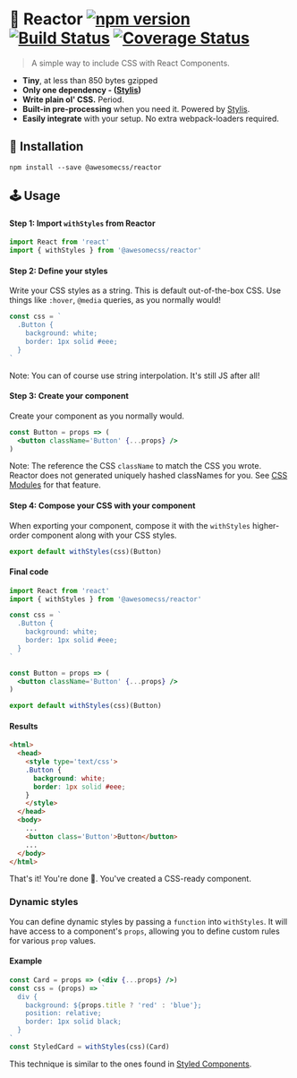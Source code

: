 # 🌟 Reactor [![npm version](https://badge.fury.io/js/%40awesomecss%2Freactor.svg)](https://badge.fury.io/js/%40awesomecss%2Freactor) [![Build Status](https://travis-ci.org/awesomecss/reactor.svg?branch=master)](https://travis-ci.org/awesomecss/reactor) [![Coverage Status](https://coveralls.io/repos/github/awesomecss/reactor/badge.svg?branch=master)](https://coveralls.io/github/awesomecss/reactor?branch=master)

> A simple way to include CSS with React Components.

* **Tiny**, at less than 850 bytes gzipped
* **Only one dependency - ([Stylis](https://github.com/thysultan/stylis.js))**
* **Write plain ol' CSS.** Period.
* **Built-in pre-processing** when you need it. Powered by [Stylis](https://github.com/thysultan/stylis.js).
* **Easily integrate** with your setup. No extra webpack-loaders required.


## 🔧 Installation

```
npm install --save @awesomecss/reactor
```


## 🕹 Usage

#### Step 1: Import `withStyles` from Reactor

```jsx
import React from 'react'
import { withStyles } from '@awesomecss/reactor'
```


#### Step 2: Define your styles

Write your CSS styles as a string. This is default out-of-the-box CSS. Use things like `:hover`, `@media` queries, as you normally would!

```jsx
const css = `
  .Button {
    background: white;
    border: 1px solid #eee;
  }
`
```

Note: You can of course use string interpolation. It's still JS after all!


#### Step 3: Create your component

Create your component as you normally would.

```jsx
const Button = props => (
  <button className='Button' {...props} />
)
```

Note: The reference the CSS `className` to match the CSS you wrote. Reactor does not generated uniquely hashed classNames for you. See [CSS Modules](https://github.com/css-modules/css-modules) for that feature.


#### Step 4: Compose your CSS with your component

When exporting your component, compose it with the `withStyles` higher-order component along with your CSS styles.

```jsx
export default withStyles(css)(Button)
```


#### Final code

```jsx
import React from 'react'
import { withStyles } from '@awesomecss/reactor'

const css = `
  .Button {
    background: white;
    border: 1px solid #eee;
  }
`

const Button = props => (
  <button className='Button' {...props} />
)

export default withStyles(css)(Button)
```

#### Results

```html
<html>
  <head>
    <style type='text/css'>
    .Button {
      background: white;
      border: 1px solid #eee;
    }
    </style>
  </head>
  <body>
    ...
    <button class='Button'>Button</button>
    ...
  </body>
</html>
```

That's it! You're done 🙌. You've created a CSS-ready component.


### Dynamic styles

You can define dynamic styles by passing a `function` into `withStyles`. It will have access to a component's `props`, allowing you to define custom rules for various `prop` values.

#### Example

```jsx
const Card = props => (<div {...props} />)
const css = (props) => `
  div {
    background: ${props.title ? 'red' : 'blue'};
    position: relative;
    border: 1px solid black;
  }
`
const StyledCard = withStyles(css)(Card)
```

This technique is similar to the ones found in [Styled Components](https://www.styled-components.com/).
